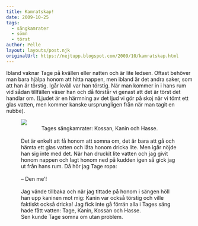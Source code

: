 ```yaml
---
title: Kamratskap!
date: 2009-10-25
tags: 
  - sängkamrater
  - sömn
  - törst	
author: Pelle
layout: layouts/post.njk
originalUrl: https://nejtupp.blogspot.com/2009/10/kamratskap.html
---
```


Ibland vaknar Tage på kvällen eller natten och är lite ledsen. Oftast behöver man bara hjälpa honom att hitta nappen, men ibland är det andra saker, som att han är törstig. Igår kväll var han törstig. När man kommer in i hans rum vid sådan tillfällen väser han och då förstår vi genast att det är törst det handlar om. (Ljudet är en härmning av det ljud vi gör på skoj när vi tömt ett glas vatten, men kommer kanske ursprungligen från när man tagit en nubbe).

<figure>
	<img src="../../../../img/_MG_8887_1024pix.jpg"></div><div style="text-align: center;">
	<figcaption>Tages sängkamrater: Kossan, Kanin och Hasse.</span></span><br>
	<figcaption></span></span></div>
	<figcaption><br></span></span>Det är enkelt att få honom att somna om, det är bara att gå och hämta ett glas vatten och låta honom dricka lite. Men igår nöjde han sig inte med det. När han druckit lite vatten och jag givit honom nappen och lagt honom ned på kudden igen så gick jag ut från hans rum. Då hör jag Tage ropa:<br><br> – Den me&apos;!<br><br>Jag vände tillbaka och när jag tittade på honom i sängen höll han upp kaninen mot mig: Kanin var också törstig och ville faktiskt också dricka! Jag fick inte gå förrän alla i Tages säng hade fått vatten: Tage, Kanin, Kossan och Hasse.
	<figcaption></span></span> Sen kunde Tage somna om utan problem.

